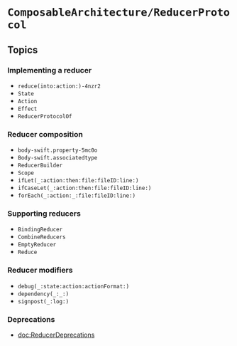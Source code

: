 # ``ComposableArchitecture/ReducerProtocol``

## Topics

### Implementing a reducer

- ``reduce(into:action:)-4nzr2``
- ``State``
- ``Action``
- ``Effect``
- ``ReducerProtocolOf``

### Reducer composition

- ``body-swift.property-5mc0o``
- ``Body-swift.associatedtype``
- ``ReducerBuilder``
- ``Scope``
- ``ifLet(_:action:then:file:fileID:line:)``
- ``ifCaseLet(_:action:then:file:fileID:line:)``
- ``forEach(_:action:_:file:fileID:line:)``

### Supporting reducers

- ``BindingReducer``
- ``CombineReducers``
- ``EmptyReducer``
- ``Reduce``

### Reducer modifiers

- ``debug(_:state:action:actionFormat:)``
- ``dependency(_:_:)``
- ``signpost(_:log:)``

### Deprecations

- <doc:ReducerDeprecations>
